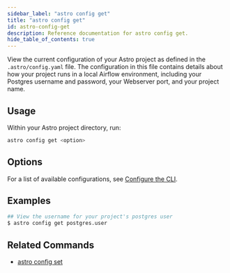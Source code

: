 ```yaml
---
sidebar_label: "astro config get"
title: "astro config get"
id: astro-config-get
description: Reference documentation for astro config get.
hide_table_of_contents: true
---
```


View the current configuration of your Astro project as defined in the `.astro/config.yaml` file. The configuration in this file contains details about how your project runs in a local Airflow environment, including your Postgres username and password, your Webserver port, and your project name.

## Usage

Within your Astro project directory, run:

```sh
astro config get <option>
```

## Options

For a list of available configurations, see [Configure the CLI](configure-cli.md).

## Examples

```sh
## View the username for your project's postgres user
$ astro config get postgres.user
```

## Related Commands

- [astro config set](cli/astro-config-set.md)
